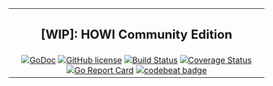 | |
| :---: |
| <h2> [WIP]: HOWI Community Edition </h2> |
| [![GoDoc][godoc-img]][godoc-url] [![GitHub license][license-img]][license-url] [![Build Status][travis-ci-img]][travis-ci-url] [![Coverage Status][coverage-img]][coverage-url] [![Go Report Card][go-report-card-img]][go-report-card-link] [![codebeat badge][codebeat-img]][codebeat-link] |


<!-- ASSETS and LINKS -->
[sdk-link]: https://en.wikipedia.org/wiki/Software_development_kit
[api-link]: https://en.wikipedia.org/wiki/Application_programming_interface
[lang-stats-link]: https://github.com/howi-ce/howi/blob/master/docs/orig-langs.md
<!-- travis-ci -->
[travis-ci-img]: https://travis-ci.org/howi-ce/howi.svg?branch=master
[travis-ci-url]: https://travis-ci.org/howi-ce/howi

<!-- License -->
[license-img]: https://img.shields.io/badge/license-MIT-blue.svg?style=flat-square
[license-url]: https://raw.githubusercontent.com/howi-ce/howi/master/LICENSE

<!-- godoc -->
[godoc-img]: https://godoc.org/github.com/howi-ce/howi?status.png
[godoc-url]: https://godoc.org/github.com/howi-ce/howi

<!-- coverage -->
[coverage-img]: https://coveralls.io/repos/github/howi-ce/howi/badge.svg?branch=master
[coverage-url]: https://coveralls.io/github/howi-ce/howi?branch=master

<!-- Go Report Card -->
[go-report-card-img]: https://goreportcard.com/badge/github.com/howi-ce/howi
[go-report-card-link]: https://goreportcard.com/report/github.com/howi-ce/howi

<!-- codebeat -->
[codebeat-img]: https://codebeat.co/badges/7ef35523-4eec-416e-8bc9-a5ffc6be7457
[codebeat-link]: https://codebeat.co/projects/github-com-howi-ce-howi-master
